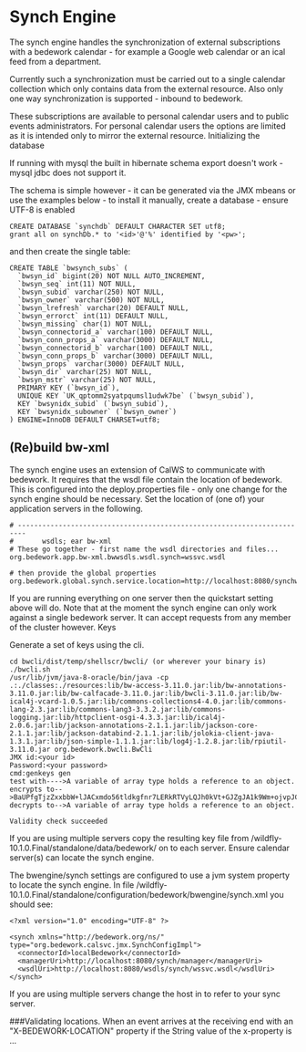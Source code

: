 # Synch Engine
The synch engine handles the synchronization of external subscriptions with a bedework calendar - for example a Google web calendar or an ical feed from a department.

Currently such a synchronization must be carried out to a single calendar collection which only contains data from the external resource. Also only one way synchronization is supported - inbound to bedework.

These subscriptions are available to personal calendar users and to public events administrators. For personal calendar users the options are limited as it is intended only to mirror the external resource.
Initializing the database

If running with mysql the built in hibernate schema export doesn't work - mysql jdbc does not support it.

The schema is simple however - it can be generated via the JMX mbeans or use the examples below - to install it manually, create a database - ensure UTF-8 is enabled


```
CREATE DATABASE `synchdb` DEFAULT CHARACTER SET utf8;
grant all on synchDb.* to '<id>'@'%' identified by '<pw>'; 

```
and then create the single table:


```
CREATE TABLE `bwsynch_subs` (
  `bwsyn_id` bigint(20) NOT NULL AUTO_INCREMENT,
  `bwsyn_seq` int(11) NOT NULL,
  `bwsyn_subid` varchar(250) NOT NULL,
  `bwsyn_owner` varchar(500) NOT NULL,
  `bwsyn_lrefresh` varchar(20) DEFAULT NULL,
  `bwsyn_errorct` int(11) DEFAULT NULL,
  `bwsyn_missing` char(1) NOT NULL,
  `bwsyn_connectorid_a` varchar(100) DEFAULT NULL,
  `bwsyn_conn_props_a` varchar(3000) DEFAULT NULL,
  `bwsyn_connectorid_b` varchar(100) DEFAULT NULL,
  `bwsyn_conn_props_b` varchar(3000) DEFAULT NULL,
  `bwsyn_props` varchar(3000) DEFAULT NULL,
  `bwsyn_dir` varchar(25) NOT NULL,
  `bwsyn_mstr` varchar(25) NOT NULL,
  PRIMARY KEY (`bwsyn_id`),
  UNIQUE KEY `UK_qptomm2syatpqumsl1udwk7be` (`bwsyn_subid`),
  KEY `bwsynidx_subid` (`bwsyn_subid`),
  KEY `bwsynidx_subowner` (`bwsyn_owner`)
) ENGINE=InnoDB DEFAULT CHARSET=utf8;

```

## (Re)build bw-xml

The synch engine uses an extension of CalWS to communicate with bedework. It requires that the wsdl file contain the location of bedework. This is configured into the deploy.properties file - only one change for the synch engine should be necessary. Set the location of (one of) your application servers in the following.


```
# ------------------------------------------------------------------------
#       wsdls; ear bw-xml
# These go together - first name the wsdl directories and files...
org.bedework.app.bw-xml.bwwsdls.wsdl.synch=wssvc.wsdl

# then provide the global properties
org.bedework.global.synch.service.location=http://localhost:8080/synchws/ 

```

If you are running everything on one server then the quickstart setting above will do. Note that at the moment the synch engine can only work against a single bedework server. It can accept requests from any member of the cluster however.
Keys

Generate a set of keys using the cli.


```
cd bwcli/dist/temp/shellscr/bwcli/ (or wherever your binary is)
./bwcli.sh 
/usr/lib/jvm/java-8-oracle/bin/java -cp .:./classes:./resources:lib/bw-access-3.11.0.jar:lib/bw-annotations-3.11.0.jar:lib/bw-calfacade-3.11.0.jar:lib/bwcli-3.11.0.jar:lib/bw-ical4j-vcard-1.0.5.jar:lib/commons-collections4-4.0.jar:lib/commons-lang-2.3.jar:lib/commons-lang3-3.3.2.jar:lib/commons-logging.jar:lib/httpclient-osgi-4.3.3.jar:lib/ical4j-2.0.6.jar:lib/jackson-annotations-2.1.1.jar:lib/jackson-core-2.1.1.jar:lib/jackson-databind-2.1.1.jar:lib/jolokia-client-java-1.3.1.jar:lib/json-simple-1.1.1.jar:lib/log4j-1.2.8.jar:lib/rpiutil-3.11.0.jar org.bedework.bwcli.BwCli
JMX id:<your id>
Password:<your password>
cmd:genkeys gen
test with---->A variable of array type holds a reference to an object. 
encrypts to-->BaUPfgTjzZxxbbW+lJACxmdo56tldkgfnr7LERkRTVyLQJh0kVt+GJZgJA1k9Wm+ojvpJCYFl34ybTy0vX2PM8Tu0+UsMKeV3HDi24NW6cH+C+QQ6XATLtskiBPhUQufpHBIKCke08PNh24xCoIk9+hllLgQQNCgVB1JQnQA0ak=
decrypts to-->A variable of array type holds a reference to an object. 

Validity check succeeded

```

If you are using multiple servers copy the resulting key file from <quickstart>/wildfly-10.1.0.Final/standalone/data/bedework/ on to each server.
Ensure calendar server(s) can locate the synch engine.

The bwengine/synch settings are configured to use a jvm system property to locate the synch engine. In file <quickstart>/wildfly-10.1.0.Final/standalone/configuration/bedework/bwengine/synch.xml you should see:


```
<?xml version="1.0" encoding="UTF-8" ?>

<synch xmlns="http://bedework.org/ns/" type="org.bedework.calsvc.jmx.SynchConfigImpl">
  <connectorId>localBedework</connectorId>
  <managerUri>http://localhost:8080/synch/manager</managerUri>
  <wsdlUri>http://localhost:8080/wsdls/synch/wssvc.wsdl</wsdlUri>
</synch>

```
If you are using multiple servers change the host in <managerUri> to refer to your sync server.

###Validating locations.
When an event arrives at the receiving end with an "X-BEDEWORK-LOCATION" property if the String value of the x-property is ...